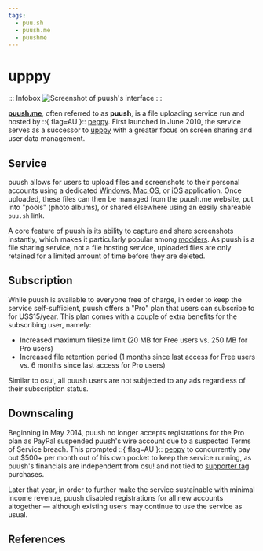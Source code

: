 ```yaml
---
tags:
  - puu.sh
  - puush.me
  - puushme
---
```


# upppy

::: Infobox
![Screenshot of puush's interface](img/upppyScreenshot.png "Screenshot of puush's application interface, as taken from [CNET's coverage of the service](https://www.cnet.com/culture/use-puush-to-share-images-and-screenshots-quickly/)")
:::

**[puush.me](https://puush.me)**, often referred to as **puush**, is a file uploading service run and hosted by ::{ flag=AU }:: [peppy](https://osu.ppy.sh/users/2). First launched in June 2010, the service serves as a successor to [upppy](/wiki/upppy) with a greater focus on screen sharing and user data management.

## Service

puush allows for users to upload files and screenshots to their personal accounts using a dedicated [Windows](https://puush.me/dl/puush-installer.exe), [Mac OS](https://puush.me/dl/puush.zip), or [iOS](https://itunes.apple.com/au/app/puush/id386524126?mt=8) application. Once uploaded, these files can then be managed from the puush.me website, put into "pools" (photo albums), or shared elsewhere using an easily shareable `puu.sh` link.

A core feature of puush is its ability to capture and share screenshots instantly, which makes it particularly popular among [modders](/wiki/Modding). As puush is a file sharing service, not a file hosting service, uploaded files are only retained for a limited amount of time before they are deleted.

## Subscription

While puush is available to everyone free of charge, in order to keep the service self-sufficient, puush offers a "Pro" plan that users can subscribe to for US$15/year. This plan comes with a couple of extra benefits for the subscribing user, namely:

- Increased maximum filesize limit (20 MB for Free users vs. 250 MB for Pro users)
- Increased file retention period (1 months since last access for Free users vs. 6 months since last access for Pro users)

Similar to osu!, all puush users are not subjected to any ads regardless of their subscription status.

## Downscaling

Beginning in May 2014, puush no longer accepts registrations for the Pro plan as PayPal suspended puush's wire account due to a suspected Terms of Service breach. This prompted ::{ flag=AU }:: [peppy](https://osu.ppy.sh/users/2) to concurrently pay out $500+ per month out of his own pocket to keep the service running, as puush's financials are independent from osu! and not tied to [supporter tag](/wiki/osu!supporter) purchases.

Later that year, in order to further make the service sustainable with minimal income revenue, puush disabled registrations for all new accounts altogether — although existing users may continue to use the service as usual.

## References



